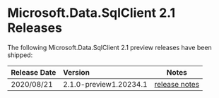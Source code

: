# Microsoft.Data.SqlClient 2.1 Releases

The following Microsoft.Data.SqlClient 2.1 preview releases have been shipped:

| Release Date | Version | Notes |
| :-- | :-- | :--: |
| 2020/08/21 | 2.1.0-preview1.20234.1 | [release notes](2.1.0-preview1.md) |
